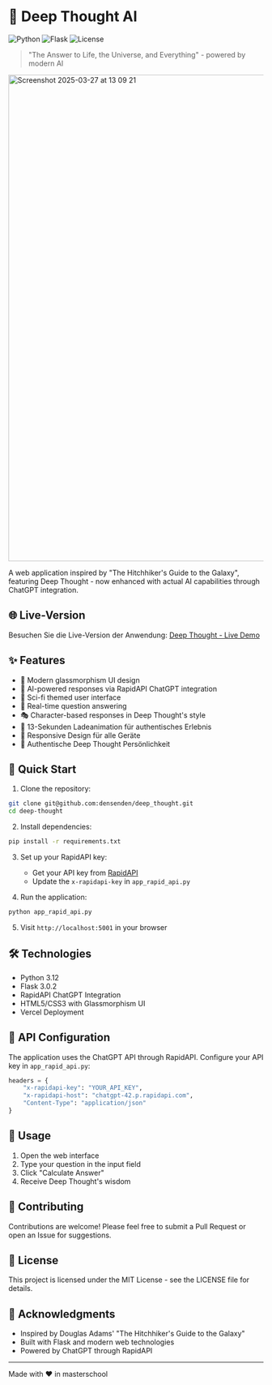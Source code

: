 # 🤖 Deep Thought AI

![Python](https://img.shields.io/badge/Python-3.12-blue.svg)
![Flask](https://img.shields.io/badge/Flask-3.0.2-green.svg)
![License](https://img.shields.io/badge/license-MIT-blue.svg)



> "The Answer to Life, the Universe, and Everything" - powered by modern AI

<img width="960" alt="Screenshot 2025-03-27 at 13 09 21" src="https://github.com/user-attachments/assets/7ae81dcd-3bee-44ae-857a-e46f2037c73e" />


A web application inspired by "The Hitchhiker's Guide to the Galaxy", featuring Deep Thought - now enhanced with actual AI capabilities through ChatGPT integration.

## 🌐 Live-Version

Besuchen Sie die Live-Version der Anwendung:
[Deep Thought - Live Demo](https://deepthought-omega.vercel.app/)

## ✨ Features

- 🎨 Modern glassmorphism UI design
- 🤖 AI-powered responses via RapidAPI ChatGPT integration
- 🌌 Sci-fi themed user interface
- 💬 Real-time question answering
- 🎭 Character-based responses in Deep Thought's style
- 🚀 13-Sekunden Ladeanimation für authentisches Erlebnis
- 📱 Responsive Design für alle Geräte
- 🤖 Authentische Deep Thought Persönlichkeit

## 🚀 Quick Start

1. Clone the repository:
```bash
git clone git@github.com:densenden/deep_thought.git
cd deep-thought
```

2. Install dependencies:
```bash
pip install -r requirements.txt
```

3. Set up your RapidAPI key:
   - Get your API key from [RapidAPI](https://rapidapi.com)
   - Update the `x-rapidapi-key` in `app_rapid_api.py`

4. Run the application:
```bash
python app_rapid_api.py
```

5. Visit `http://localhost:5001` in your browser

## 🛠️ Technologies

- Python 3.12
- Flask 3.0.2
- RapidAPI ChatGPT Integration
- HTML5/CSS3 with Glassmorphism UI
- Vercel Deployment

## 📝 API Configuration

The application uses the ChatGPT API through RapidAPI. Configure your API key in `app_rapid_api.py`:

```python
headers = {
    "x-rapidapi-key": "YOUR_API_KEY",
    "x-rapidapi-host": "chatgpt-42.p.rapidapi.com",
    "Content-Type": "application/json"
}
```

## 🎯 Usage

1. Open the web interface
2. Type your question in the input field
3. Click "Calculate Answer"
4. Receive Deep Thought's wisdom

## 🤝 Contributing

Contributions are welcome! Please feel free to submit a Pull Request or open an Issue for suggestions.

## 📜 License

This project is licensed under the MIT License - see the LICENSE file for details.

## 🙏 Acknowledgments

- Inspired by Douglas Adams' "The Hitchhiker's Guide to the Galaxy"
- Built with Flask and modern web technologies
- Powered by ChatGPT through RapidAPI

---
Made with ❤️ in masterschool
